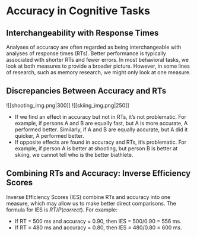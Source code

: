 # Accuracy in Cognitive Tasks

## Interchangeability with Response Times

Analyses of accuracy are often regarded as being interchangeable with analyses of response times (RTs). Better performance is typically associated with shorter RTs and fewer errors. In most behavioral tasks, we look at both measures to provide a broader picture. However, in some lines of research, such as memory research, we might only look at one measure.

## Discrepancies Between Accuracy and RTs

![[shooting_img.png|300]] ![[skiing_img.png|250]]

- If we find an effect in accuracy but not in RTs, it’s not problematic. 
	  For example, if persons A and B are equally fast, but A is more accurate, A performed better. Similarly, if A and B are equally accurate, but A did it quicker, A performed better.
- If opposite effects are found in accuracy and RTs, it’s problematic. 
	  For example, if person A is better at shooting, but person B is better at skiing, we cannot tell who is the better biathlete.

## Combining RTs and Accuracy: Inverse Efficiency Scores

Inverse Efficiency Scores (IES) combine RTs and accuracy into one measure, which may allow us to make better direct comparisons. 
The formula for IES is $RT / P(correct)$. 
For example:

- If RT = 500 ms and accuracy = 0.90, then IES = 500/0.90 = 556 ms.
- If RT = 480 ms and accuracy = 0.80, then IES = 480/0.80 = 600 ms.